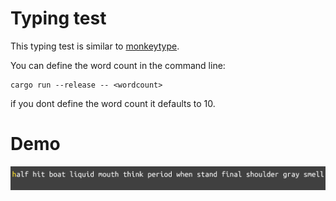 # Typing test

This typing test is similar to [monkeytype](monkeytype.com).

You can define the word count in the command line:

    cargo run --release -- <wordcount>

if you dont define the word count it defaults to 10.

# Demo

<img src="demo.gif">
